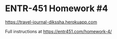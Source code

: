 # ENTR-451 Homework #4
https://travel-journal-dikssha.herokuapp.com

Full instructions at https://entr451.com/homework-4/